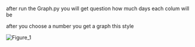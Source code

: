 

after run the Graph.py you will get question how much days each colum will be 

after you choose a number you get a graph this style 

![Figure_1](https://github.com/user-attachments/assets/6dd7cb14-7dbf-443d-83f6-73e19b655d38)
